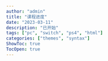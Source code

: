 ```yaml
---
author: "admin"
title: "课程进度"
date: "2023-03-11"
description: "已开始"
tags: ["pc", "switch", "ps4", "html"]
categories: ["themes", "syntax"]
ShowToc: true
TocOpen: true
---
```


